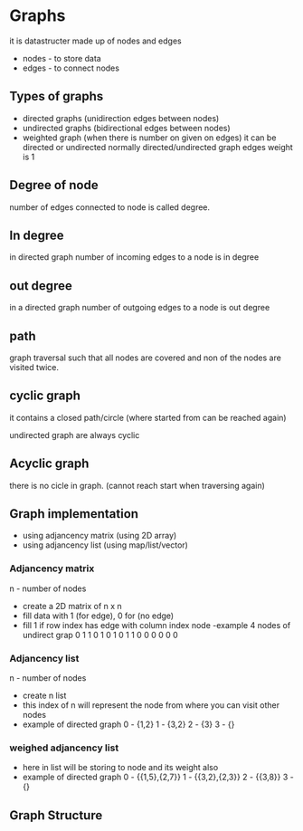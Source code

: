 # Graphs

it is datastructer made up of nodes and edges

- nodes - to store data
- edges - to connect nodes

## Types of graphs

- directed graphs (unidirection edges between nodes)
- undirected graphs (bidirectional edges between nodes)
- weighted graph (when there is number on given on edges) it can be directed or undirected normally directed/undirected graph edges weight is 1

## Degree of node

number of edges connected to node is called degree.

## In degree

in directed graph number of incoming edges to a node is in degree

## out degree

in a directed graph number of outgoing edges to a node is out degree

## path 

graph traversal such that all nodes are covered and non of the nodes are visited twice.

## cyclic graph 

it contains a closed path/circle (where started from can be reached again)

undirected graph are always cyclic

## Acyclic graph

there is no cicle in graph. (cannot reach start when traversing again)

## Graph implementation

- using adjancency matrix (using 2D array)
- using adjancency list (using map/list/vector)

### Adjancency matrix

n - number of nodes
- create a 2D matrix of n x n
- fill data with 1 (for edge),  0 for (no edge)
- fill 1 if row index has edge with column index node
-example 4 nodes of undirect grap
0 1 1 0
1 0 1 0
1 1 0 0
0 0 0 0 

### Adjancency list

n - number of nodes
- create n list
- this index of n will represent the node from where you can visit other nodes
- example of directed graph
0 - {1,2}
1 - {3,2}
2 - {3}
3 - {}

### weighed adjancency list

- here in list will be storing to node and its weight also
- example of directed graph
0 - {{1,5},{2,7}}
1 - {{3,2},{2,3}}
2 - {{3,8}}
3 - {}

## Graph Structure

```cpp

```
